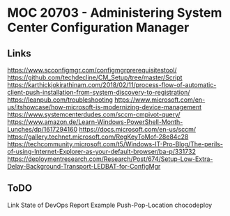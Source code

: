 # MOC 20703 - Administering System Center Configuration Manager

## Links

https://www.scconfigmgr.com/configmgrprerequisitestool/
https://github.com/techdecline/CM_Setup/tree/master/Script
https://karthickjokirathinam.com/2018/02/11/process-flow-of-automatic-client-push-installation-from-system-discovery-to-registration/
https://leanpub.com/troubleshooting
https://www.microsoft.com/en-us/itshowcase/how-microsoft-is-modernizing-device-management
https://www.systemcenterdudes.com/sccm-cmpivot-query/
https://www.amazon.de/Learn-Windows-PowerShell-Month-Lunches/dp/1617294160
https://docs.microsoft.com/en-us/sccm/
https://gallery.technet.microsoft.com/RegKeyToMof-28e84c28
https://techcommunity.microsoft.com/t5/Windows-IT-Pro-Blog/The-perils-of-using-Internet-Explorer-as-your-default-browser/ba-p/331732
https://deploymentresearch.com/Research/Post/674/Setup-Low-Extra-Delay-Background-Transport-LEDBAT-for-ConfigMgr



## ToDO
Link State of DevOps Report
Example Push-Pop-Location
chocodeploy